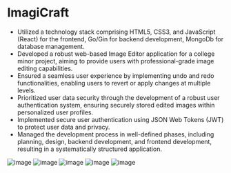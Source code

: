 # ImagiCraft
- Utilized a technology stack comprising HTML5, CSS3, and JavaScript (React) for the frontend, Go/Gin for backend development, MongoDb for database
management.
- Developed a robust web-based Image Editor application for a college minor project, aiming to provide users with professional-grade image editing capabilities.
- Ensured a seamless user experience by implementing undo and redo functionalities, enabling users to revert or apply changes at multiple levels.
- Prioritized user data security through the development of a robust user authentication system, ensuring securely stored edited images within personalized user
profiles.
- Implemented secure user authentication using JSON Web Tokens (JWT) to protect user data and privacy.
- Managed the development process in well-defined phases, including planning, design, backend development, and frontend development, resulting in a
systematically structured application.

![image](https://github.com/ResponseTime/Image-Editor/assets/80978976/a9fa7f8d-a5ee-4343-a9d0-70fbba215875)
![image](https://github.com/ResponseTime/Image-Editor/assets/80978976/bdd62aa2-add5-40d1-97f4-b81b0f669e0f)
![image](https://github.com/ResponseTime/Image-Editor/assets/80978976/aaa545da-fc8b-4816-a9a9-6b5d4f7f2b02)
![image](https://github.com/ResponseTime/Image-Editor/assets/80978976/96733326-60cd-4caf-ac65-9b6e424b5844)
![image](https://github.com/ResponseTime/Image-Editor/assets/80978976/1da9df20-ff41-4615-80e7-3648621bf206)
